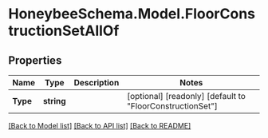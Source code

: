 
# HoneybeeSchema.Model.FloorConstructionSetAllOf

## Properties

Name | Type | Description | Notes
------------ | ------------- | ------------- | -------------
**Type** | **string** |  | [optional] [readonly] [default to "FloorConstructionSet"]

[[Back to Model list]](../README.md#documentation-for-models)
[[Back to API list]](../README.md#documentation-for-api-endpoints)
[[Back to README]](../README.md)

